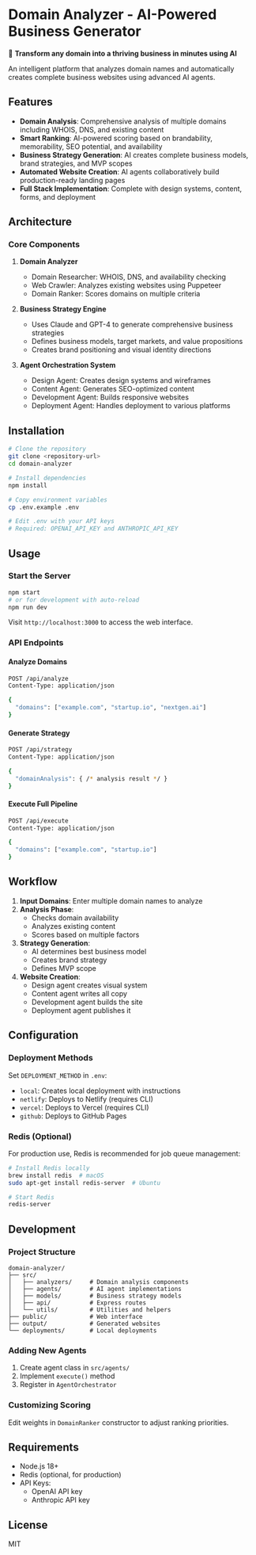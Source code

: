 # Domain Analyzer - AI-Powered Business Generator

🚀 **Transform any domain into a thriving business in minutes using AI**

An intelligent platform that analyzes domain names and automatically creates complete business websites using advanced AI agents.

## Features

- **Domain Analysis**: Comprehensive analysis of multiple domains including WHOIS, DNS, and existing content
- **Smart Ranking**: AI-powered scoring based on brandability, memorability, SEO potential, and availability
- **Business Strategy Generation**: AI creates complete business models, brand strategies, and MVP scopes
- **Automated Website Creation**: AI agents collaboratively build production-ready landing pages
- **Full Stack Implementation**: Complete with design systems, content, forms, and deployment

## Architecture

### Core Components

1. **Domain Analyzer**
   - Domain Researcher: WHOIS, DNS, and availability checking
   - Web Crawler: Analyzes existing websites using Puppeteer
   - Domain Ranker: Scores domains on multiple criteria

2. **Business Strategy Engine**
   - Uses Claude and GPT-4 to generate comprehensive business strategies
   - Defines business models, target markets, and value propositions
   - Creates brand positioning and visual identity directions

3. **Agent Orchestration System**
   - Design Agent: Creates design systems and wireframes
   - Content Agent: Generates SEO-optimized content
   - Development Agent: Builds responsive websites
   - Deployment Agent: Handles deployment to various platforms

## Installation

```bash
# Clone the repository
git clone <repository-url>
cd domain-analyzer

# Install dependencies
npm install

# Copy environment variables
cp .env.example .env

# Edit .env with your API keys
# Required: OPENAI_API_KEY and ANTHROPIC_API_KEY
```

## Usage

### Start the Server

```bash
npm start
# or for development with auto-reload
npm run dev
```

Visit `http://localhost:3000` to access the web interface.

### API Endpoints

#### Analyze Domains
```bash
POST /api/analyze
Content-Type: application/json

{
  "domains": ["example.com", "startup.io", "nextgen.ai"]
}
```

#### Generate Strategy
```bash
POST /api/strategy
Content-Type: application/json

{
  "domainAnalysis": { /* analysis result */ }
}
```

#### Execute Full Pipeline
```bash
POST /api/execute
Content-Type: application/json

{
  "domains": ["example.com", "startup.io"]
}
```

## Workflow

1. **Input Domains**: Enter multiple domain names to analyze
2. **Analysis Phase**: 
   - Checks domain availability
   - Analyzes existing content
   - Scores based on multiple factors
3. **Strategy Generation**:
   - AI determines best business model
   - Creates brand strategy
   - Defines MVP scope
4. **Website Creation**:
   - Design agent creates visual system
   - Content agent writes all copy
   - Development agent builds the site
   - Deployment agent publishes it

## Configuration

### Deployment Methods

Set `DEPLOYMENT_METHOD` in `.env`:
- `local`: Creates local deployment with instructions
- `netlify`: Deploys to Netlify (requires CLI)
- `vercel`: Deploys to Vercel (requires CLI)
- `github`: Deploys to GitHub Pages

### Redis (Optional)

For production use, Redis is recommended for job queue management:
```bash
# Install Redis locally
brew install redis  # macOS
sudo apt-get install redis-server  # Ubuntu

# Start Redis
redis-server
```

## Development

### Project Structure
```
domain-analyzer/
├── src/
│   ├── analyzers/     # Domain analysis components
│   ├── agents/        # AI agent implementations
│   ├── models/        # Business strategy models
│   ├── api/           # Express routes
│   └── utils/         # Utilities and helpers
├── public/            # Web interface
├── output/            # Generated websites
└── deployments/       # Local deployments
```

### Adding New Agents

1. Create agent class in `src/agents/`
2. Implement `execute()` method
3. Register in `AgentOrchestrator`

### Customizing Scoring

Edit weights in `DomainRanker` constructor to adjust ranking priorities.

## Requirements

- Node.js 18+
- Redis (optional, for production)
- API Keys:
  - OpenAI API key
  - Anthropic API key

## License

MIT